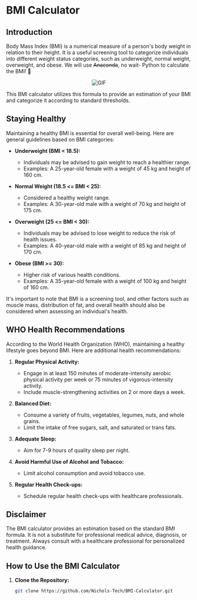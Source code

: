 # BMI Calculator

## Introduction

Body Mass Index (BMI) is a numerical measure of a person's body weight in relation to their height. It is a useful screening tool to categorize individuals into different weight status categories, such as underweight, normal weight, overweight, and obese. We will use ~~Anaconda~~, no wait- Python to calculate the BMI! 🐍

<p align="center">
  <img src="https://media1.giphy.com/media/1441zlMyzrOs9y/giphy.gif?cid=ecf05e47r1i9s2zjce4fkci472khmkp4xs0bffgz8dxp7i5s&ep=v1_gifs_search&rid=giphy.gif&ct=g" alt="GIF">
</p>


This BMI calculator utilizes this formula to provide an estimation of your BMI and categorize it according to standard thresholds.

## Staying Healthy

Maintaining a healthy BMI is essential for overall well-being. Here are general guidelines based on BMI categories:

- **Underweight (BMI < 18.5):**
  - Individuals may be advised to gain weight to reach a healthier range.
  - Examples: A 25-year-old female with a weight of 45 kg and height of 160 cm.

- **Normal Weight (18.5 <= BMI < 25):**
  - Considered a healthy weight range.
  - Examples: A 30-year-old male with a weight of 70 kg and height of 175 cm.

- **Overweight (25 <= BMI < 30):**
  - Individuals may be advised to lose weight to reduce the risk of health issues.
  - Examples: A 40-year-old male with a weight of 85 kg and height of 170 cm.

- **Obese (BMI >= 30):**
  - Higher risk of various health conditions.
  - Examples: A 35-year-old female with a weight of 100 kg and height of 160 cm.

It's important to note that BMI is a screening tool, and other factors such as muscle mass, distribution of fat, and overall health should also be considered when assessing an individual's health.

## WHO Health Recommendations

According to the World Health Organization (WHO), maintaining a healthy lifestyle goes beyond BMI. Here are additional health recommendations:

1. **Regular Physical Activity:**
   - Engage in at least 150 minutes of moderate-intensity aerobic physical activity per week or 75 minutes of vigorous-intensity activity.
   - Include muscle-strengthening activities on 2 or more days a week.

2. **Balanced Diet:**
   - Consume a variety of fruits, vegetables, legumes, nuts, and whole grains.
   - Limit the intake of free sugars, salt, and saturated or trans fats.

3. **Adequate Sleep:**
   - Aim for 7-9 hours of quality sleep per night.

4. **Avoid Harmful Use of Alcohol and Tobacco:**
   - Limit alcohol consumption and avoid tobacco use.

5. **Regular Health Check-ups:**
   - Schedule regular health check-ups with healthcare professionals.

## Disclaimer
The BMI calculator provides an estimation based on the standard BMI formula. It is not a substitute for professional medical advice, diagnosis, or treatment. Always consult with a healthcare professional for personalized health guidance.

## How to Use the BMI Calculator

1. **Clone the Repository:**
   ```bash
   git clone https://github.com/Nichols-Tech/BMI-Calculator.git
